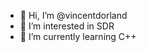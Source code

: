 - 👋 Hi, I’m @vincentdorland
- 👀 I’m interested in SDR
- 🌱 I’m currently learning C++


<!---
vincentdorland/vincentdorland is a ✨ special ✨ repository because its `README.md` (this file) appears on your GitHub profile.
You can click the Preview link to take a look at your changes.
--->
